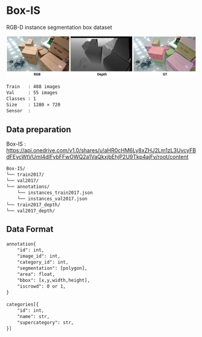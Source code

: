 # Box-IS
RGB-D instance segmentation box dataset 

![image](./img/img1.jpg)

```
Train   : 488 images
Val     : 55 images
Classes : 1
Size    : 1280 × 720
Sensor  :
```

## Data preparation

Box-IS : https://api.onedrive.com/v1.0/shares/u!aHR0cHM6Ly8xZHJ2Lm1zL3UvcyFBdFEycWtVUmI4dlFybFFwOWQ2a1VaQkxjbEhjP2U9Tkp4ajFv/root/content

```
Box-IS/
└── train2017/
└── val2017/
└── annotations/
    └── instances_train2017.json
    └── instances_val2017.json
└── train2017_depth/
└── val2017_depth/
```

## Data Format
```
annotation{
    "id": int,
    "image_id": int,
    "category_id": int,
    "segmentation": [polygon],
    "area": float,
    "bbox": [x,y,width,height],
    "iscrowd": 0 or 1,
}

categories[{
    "id": int,
    "name": str,
    "supercategory": str,
}]
```


